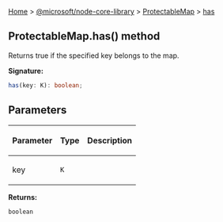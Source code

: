 [Home](./index) &gt; [@microsoft/node-core-library](./node-core-library.md) &gt; [ProtectableMap](./node-core-library.protectablemap.md) &gt; [has](./node-core-library.protectablemap.has.md)

## ProtectableMap.has() method

Returns true if the specified key belongs to the map.

<b>Signature:</b>

```typescript
has(key: K): boolean;
```

## Parameters

|  <p>Parameter</p> | <p>Type</p> | <p>Description</p> |
|  --- | --- | --- |
|  <p>key</p> | <p>`K`</p> |  |

<b>Returns:</b>

`boolean`

